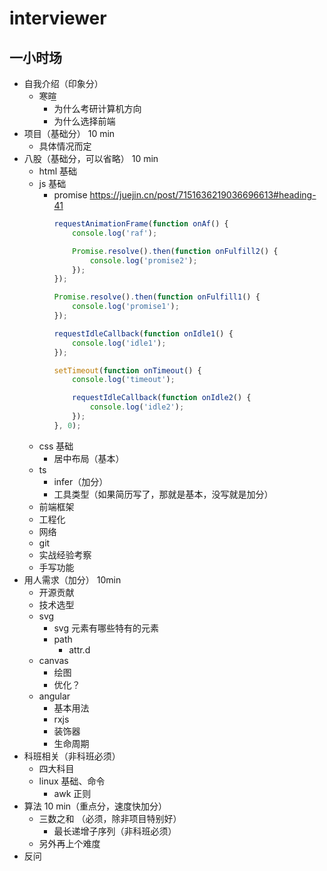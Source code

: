 # interviewer

## 一小时场

- 自我介绍（印象分）
  - 寒暄
    - 为什么考研计算机方向
    - 为什么选择前端
- 项目（基础分） 10 min
  - 具体情况而定
- 八股（基础分，可以省略） 10 min
  - html 基础
  - js 基础
    - promise https://juejin.cn/post/7151636219036696613#heading-41
      ```js
      requestAnimationFrame(function onAf() {
          console.log('raf');
      
          Promise.resolve().then(function onFulfill2() {
              console.log('promise2');
          });
      });
      
      Promise.resolve().then(function onFulfill1() {
          console.log('promise1');
      });
      
      requestIdleCallback(function onIdle1() {
          console.log('idle1');
      });
      
      setTimeout(function onTimeout() {
          console.log('timeout');
      
          requestIdleCallback(function onIdle2() {
              console.log('idle2');
          });
      }, 0);
      ```
  - css 基础
    - 居中布局（基本）
  - ts
    - infer（加分）
    - 工具类型（如果简历写了，那就是基本，没写就是加分）
  - 前端框架
  - 工程化
  - 网络
  - git
  - 实战经验考察
  - 手写功能
- 用人需求（加分） 10min
  - 开源贡献
  - 技术选型
  - svg
    - svg 元素有哪些特有的元素
    - path
      - attr.d
  - canvas
    - 绘图
    - 优化？
  - angular
    - 基本用法
    - rxjs
    - 装饰器
    - 生命周期
- 科班相关（非科班必须）
  - 四大科目
  - linux 基础、命令
    - awk 正则
- 算法 10 min（重点分，速度快加分）
  - 三数之和 （必须，除非项目特别好）
    - 最长递增子序列（非科班必须）
  - 另外再上个难度
- 反问
